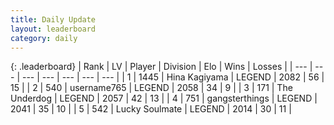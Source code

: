 ```yaml
---
title: Daily Update
layout: leaderboard
category: daily
---
```


{: .leaderboard}
| Rank | LV | Player | Division | Elo | Wins | Losses |
| --- | --- | --- | --- | --- | --- | --- |
| <span data-change="0">1</span> | 1445 | <span title="ID: 315148">Hina Kagiyama</span> | LEGEND | <span data-change="46">2082</span> | <span data-change="13">56</span> | <span data-change="2">15</span> |
| <span data-change="4">2</span> | 540 | <span title="ID: 188640">username765</span> | LEGEND | <span data-change="48">2058</span> | <span data-change="8">34</span> | <span data-change="2">9</span> |
| <span data-change="1">3</span> | 171 | <span title="ID: 514789">The Underdog</span> | LEGEND | <span data-change="35">2057</span> | <span data-change="6">42</span> | <span data-change="0">13</span> |
| <span data-change="-1">4</span> | 751 | <span title="ID: 92077">gangsterthings</span> | LEGEND | <span data-change="19">2041</span> | <span data-change="6">35</span> | <span data-change="2">10</span> |
| <span data-change="10">5</span> | 542 | <span title="ID: 518429">Lucky Soulmate</span> | LEGEND | <span data-change="72">2014</span> | <span data-change="5">30</span> | <span data-change="0">11</span> |